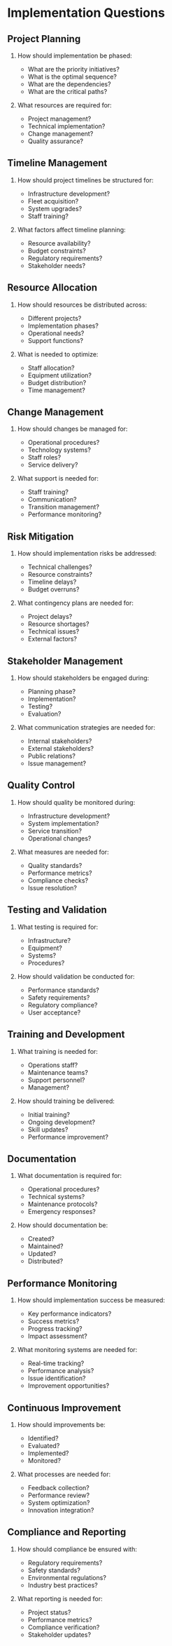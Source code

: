 # Implementation Questions

## Project Planning

1. How should implementation be phased:

   - What are the priority initiatives?
   - What is the optimal sequence?
   - What are the dependencies?
   - What are the critical paths?

2. What resources are required for:
   - Project management?
   - Technical implementation?
   - Change management?
   - Quality assurance?

## Timeline Management

1. How should project timelines be structured for:

   - Infrastructure development?
   - Fleet acquisition?
   - System upgrades?
   - Staff training?

2. What factors affect timeline planning:
   - Resource availability?
   - Budget constraints?
   - Regulatory requirements?
   - Stakeholder needs?

## Resource Allocation

1. How should resources be distributed across:

   - Different projects?
   - Implementation phases?
   - Operational needs?
   - Support functions?

2. What is needed to optimize:
   - Staff allocation?
   - Equipment utilization?
   - Budget distribution?
   - Time management?

## Change Management

1. How should changes be managed for:

   - Operational procedures?
   - Technology systems?
   - Staff roles?
   - Service delivery?

2. What support is needed for:
   - Staff training?
   - Communication?
   - Transition management?
   - Performance monitoring?

## Risk Mitigation

1. How should implementation risks be addressed:

   - Technical challenges?
   - Resource constraints?
   - Timeline delays?
   - Budget overruns?

2. What contingency plans are needed for:
   - Project delays?
   - Resource shortages?
   - Technical issues?
   - External factors?

## Stakeholder Management

1. How should stakeholders be engaged during:

   - Planning phase?
   - Implementation?
   - Testing?
   - Evaluation?

2. What communication strategies are needed for:
   - Internal stakeholders?
   - External stakeholders?
   - Public relations?
   - Issue management?

## Quality Control

1. How should quality be monitored during:

   - Infrastructure development?
   - System implementation?
   - Service transition?
   - Operational changes?

2. What measures are needed for:
   - Quality standards?
   - Performance metrics?
   - Compliance checks?
   - Issue resolution?

## Testing and Validation

1. What testing is required for:

   - Infrastructure?
   - Equipment?
   - Systems?
   - Procedures?

2. How should validation be conducted for:
   - Performance standards?
   - Safety requirements?
   - Regulatory compliance?
   - User acceptance?

## Training and Development

1. What training is needed for:

   - Operations staff?
   - Maintenance teams?
   - Support personnel?
   - Management?

2. How should training be delivered:
   - Initial training?
   - Ongoing development?
   - Skill updates?
   - Performance improvement?

## Documentation

1. What documentation is required for:

   - Operational procedures?
   - Technical systems?
   - Maintenance protocols?
   - Emergency responses?

2. How should documentation be:
   - Created?
   - Maintained?
   - Updated?
   - Distributed?

## Performance Monitoring

1. How should implementation success be measured:

   - Key performance indicators?
   - Success metrics?
   - Progress tracking?
   - Impact assessment?

2. What monitoring systems are needed for:
   - Real-time tracking?
   - Performance analysis?
   - Issue identification?
   - Improvement opportunities?

## Continuous Improvement

1. How should improvements be:

   - Identified?
   - Evaluated?
   - Implemented?
   - Monitored?

2. What processes are needed for:
   - Feedback collection?
   - Performance review?
   - System optimization?
   - Innovation integration?

## Compliance and Reporting

1. How should compliance be ensured with:

   - Regulatory requirements?
   - Safety standards?
   - Environmental regulations?
   - Industry best practices?

2. What reporting is needed for:
   - Project status?
   - Performance metrics?
   - Compliance verification?
   - Stakeholder updates?
